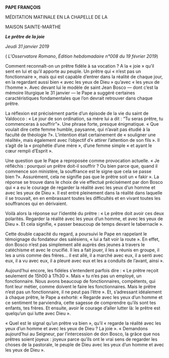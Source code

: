 **PAPE FRANÇOIS**

MÉDITATION MATINALE EN LA CHAPELLE DE LA

MAISON SAINTE-MARTHE

***Le prêtre de la joie***

*Jeudi 31 janvier 2019*

( *L'Osservatore Romano*, *Édition hebdomadaire n°008 du 19 février 2019*)

Comment reconnaît-on un prêtre fidèle à sa vocation ? A la « joie » qu’il sent en lui et qu’il apporte au peuple. Un prêtre qui « n’est pas un fonctionnaire », mais qui est capable d’entrer dans la réalité de chaque jour, en la regardant aussi bien « avec les yeux de Dieu » qu’avec « les yeux de l’homme ». Avec devant lui le modèle de saint Jean Bosco — dont c’est la mémoire liturgique le 31 janvier — le Pape a suggéré certaines caractéristiques fondamentales que l’on devrait retrouver dans chaque prêtre.

La réflexion est précisément partie d’un épisode de la vie du saint de Valdocco : « Le jour de son ordination, sa mère lui a dit : “Tu seras prêtre, tu commenceras à souffrir”». Une phrase forte, presque énigmatique. « Que voulait dire cette femme humble, paysanne, qui n’avait pas étudié à la faculté de théologie ?». L’intention était certainement de « souligner une réalité», mais également avec l’objectif d’« attirer l’attention de son fils ». Il s’agit de la « prophétie d’une mère », d’une femme simple « et ayant le cœur rempli d’Esprit ».

Une question que le Pape a reproposée comme provocation actuelle. « Je réfléchis : pourquoi un prêtre doit-il souffrir ? Ou bien parce que, quand il commence son ministère, la souffrance est le signe que cela se passe bien ?». Assurément, cela ne signifie pas que le prêtre soit un « fakir ». La réponse se trouve dans le choix de vie effectué précisément par don Bosco qui « a eu le courage de regarder la réalité avec les yeux d’un homme et avec les yeux de Dieu ». Il est entré pleinement dans la réalité dans laquelle il se trouvait, en en embrassant toutes les difficultés et en vivant toutes les souffrances qui en dérivaient.

Voilà alors la réponse sur l’identité du prêtre : « Le prêtre doit avoir ces deux polarités. Regarder la réalité avec les yeux d’un homme, et avec les yeux de Dieu ». Et cela signifie, « passer beaucoup de temps devant le tabernacle ».

Cette double capacité du regard, a poursuivi le Pape en rappelant le témoignage du fondateur des salésiens, « lui a fait voir la route ». En effet, don Bosco n’est pas simplement allé auprès des jeunes à travers le catéchisme et avec le crucifié. Il les a fait jouer, il les a réunis en groupe, il les a unis comme des frères... il est allé, il a marché avec eux, il a senti avec eux, il a vu avec eux, il a pleuré avec eux et les a conduits de l’avant, ainsi ».

Aujourd’hui encore, les fidèles s’entendent parfois dire : « Le prêtre reçoit seulement de 15h00 à 17h30 ». Mais « tu n’es pas un employé, un fonctionnaire. Nous avons beaucoup de fonctionnaires, compétents, qui font leur métier, comme doivent le faire les fonctionnaires. Mais le prêtre n’est pas un fonctionnaire, il ne peut pas l’être ». Et, s’adressant idéalement à chaque prêtre, le Pape a exhorté: « Regarde avec les yeux d’un homme et ce sentiment te parviendra, cette sagesse de comprendre qu’ils sont tes enfants, tes frères. Et ensuite, avoir le courage d’aller lutter là: le prêtre est quelqu’un qui lutte avec Dieu ».

« Quel est le signal qu’un prêtre va bien », qu’il « regarde la réalité avec les yeux d’un homme et avec les yeux de Dieu ? La joie ». « Demandons aujourd’hui au Seigneur, par l’intercession de don Bosco, la grâce que nos prêtres soient joyeux : joyeux parce qu’ils ont le vrai sens de regarder les choses de la pastorale, le peuple de Dieu avec les yeux d’un homme et avec les yeux de Dieu ».